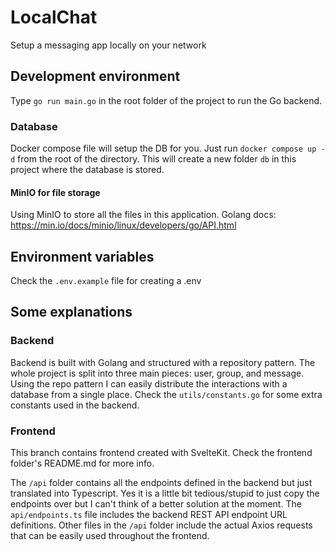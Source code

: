 # LocalChat

Setup a messaging app locally on your network

## Development environment

Type `go run main.go` in the root folder of the project to run the Go backend.

### Database

Docker compose file will setup the DB for you. Just run `docker compose up -d` from the root of the directory. This will create a new folder `db` in this project where the database is stored.

#### MinIO for file storage

Using MinIO to store all the files in this application. Golang docs: https://min.io/docs/minio/linux/developers/go/API.html

## Environment variables

Check the `.env.example` file for creating a .env

## Some explanations

### Backend

Backend is built with Golang and structured with a repository pattern. The whole project is split into three main pieces: user, group, and message. Using the repo pattern I can easily distribute the interactions with a database from a single place. Check the `utils/constants.go` for some extra constants used in the backend.

### Frontend

This branch contains frontend created with SvelteKit. Check the frontend folder's README.md for more info.

The `/api` folder contains all the endpoints defined in the backend but just translated into Typescript. Yes it is a little bit tedious/stupid to just copy the endpoints over but I can't think of a better solution at the moment. The `api/endpoints.ts` file includes the backend REST API endpoint URL definitions. Other files in the `/api` folder include the actual Axios requests that can be easily used throughout the frontend.
